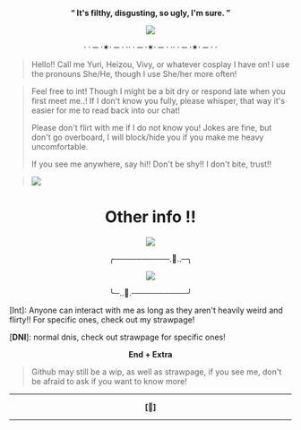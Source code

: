 

<div align='center'>
  
  **“ It's filthy, disgusting, so ugly, I'm sure. ”**

 
  <img src="https://64.media.tumblr.com/5d32560113f26940d7261f6993b007d0/b2b2e140ec8eafd1-e0/s1280x1920/347ef70b17d9f45fccc63173e8451f4e28b5e510.pnj">

· · ─ ·✶· ─ · ·· · ─ ·✶· ─ · ·· · ─ ·✶· ─ · ·
  <div align='left'>
    
> Hello!! Call me Yuri, Heizou, Vivy, or whatever cosplay I have on! I use the pronouns She/He, though I use She/her more often!

> Feel free to int! Though I might be a bit dry or respond late when you first meet me..! If I don't know you fully, please whisper, that way it's easier for me to read back into our chat!
>
> Please don't flirt with me if I do not know you! Jokes are fine, but don't go overboard, I will block/hide you if you make me heavy uncomfortable.
>
> If you see me anywhere, say hi!! Don't be shy!! I don't bite, trust!!

> ![](https://komarev.com/ghpvc/?username=yuriheizou&style=flat-square&label=GAMBLERS&base=0&color=842a2a&abbreviated=true)

<div align='center'>
  
# Other info !!

  <img src="https://64.media.tumblr.com/9946e294509ca1a60905be871cb20d85/b2b2e140ec8eafd1-6d/s1280x1920/43bae76c4202df0ebab5965ed0a311ca6247db8b.pnj">

  ╭──────────.🎲..─╮

<img src="https://64.media.tumblr.com/32b11776e717dcb02e2e984805931777/2a0ff85a122af2f8-29/s250x400/0c4c4b1b47f1c440df19149766d4eec75c7a1aae.pnj">
  
  ╰─..🎲.──────────╯

  <div align='left'>
    
[Int]: Anyone can interact with me as long as they aren't heavily weird and flirty!! For specific ones, check out my strawpage!

[**DNI**]: normal dnis, check out strawpage for specific ones!

<div align='center'>

**End + Extra**

  <div align='left'>

> Github may still be a wip, as well as strawpage, if you see me, don't be afraid to ask if you want to know more!

<div align='center'>
  
-------------

**[🎲]**

------
